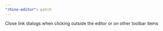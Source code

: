 ```yaml
---
"rhino-editor": patch
---
```


Close link dialogs when clicking outside the editor or on other toolbar items
